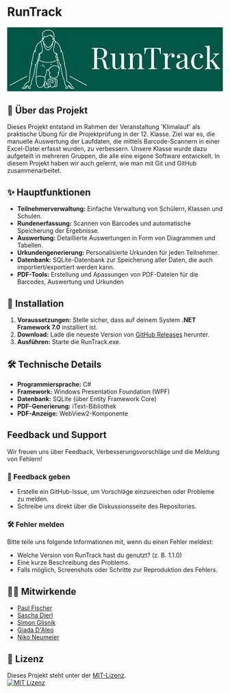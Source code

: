 # RunTrack
![Logo](https://raw.githubusercontent.com/KreativeName1/RunTrack/main/Images/RunTrack_Logo_Farbe.png)

## 📖 Über das Projekt
Dieses Projekt entstand im Rahmen der Veranstaltung 'Klimalauf'
als praktische Übung für die Projektprüfung in der 12. Klasse. Ziel war es,
die manuelle Auswertung der Laufdaten, die mittels Barcode-Scannern
in einer Excel-Datei erfasst wurden, zu verbessern.
Unsere Klasse wurde dazu aufgeteilt in mehreren Gruppen, die alle eine eigene Software entwickelt.
In diesem Projekt haben wir auch gelernt, wie man mit Git und GitHub zusammenarbeitet.

## ✨ Hauptfunktionen
* **Teilnehmerverwaltung:** Einfache Verwaltung von Schülern, Klassen und Schulen.
* **Rundenerfassung:** Scannen von Barcodes und automatische Speicherung der Ergebnisse.
* **Auswertung:** Detaillierte Auswertungen in Form von Diagrammen und Tabellen.
* **Urkundengenerierung:** Personalisierte Urkunden für jeden Teilnehmer.
* **Datenbank:** SQLite-Datenbank zur Speicherung aller Daten, die auch importiert/exportiert werden kann.
* **PDF-Tools:** Erstellung und Apassungen von PDF-Dateien für die Barcodes, Auswertung und Urkunden

## 🚀 Installation

1. **Voraussetzungen:**  Stelle sicher, dass auf deinem System **.NET Framework 7.0** installiert ist.
2. **Download:** Lade die neueste Version von [GitHub Releases](https://github.com/KreativeName1/RunTrack/releases) herunter.
3. **Ausführen:** Starte die RunTrack.exe.

## 🛠️ **Technische Details**  

- **Programmiersprache:** C#  
- **Framework:** Windows Presentation Foundation (WPF)  
- **Datenbank:** SQLite (über Entity Framework Core)  
- **PDF-Generierung:** iText-Bibliothek  
- **PDF-Anzeige:** WebView2-Komponente  

## Feedback und Support

Wir freuen uns über Feedback, Verbesserungsvorschläge und die Meldung von Fehlern!
### 📝 Feedback geben
- Erstelle ein GitHub-Issue, um Vorschläge einzureichen oder Probleme zu melden.
- Schreibe uns direkt über die Diskussionsseite des Repositories.

### 🛠️ Fehler melden

Bitte teile uns folgende Informationen mit, wenn du einen Fehler meldest:
- Welche Version von RunTrack hast du genutzt? (z. B. 1.1.0)
- Eine kurze Beschreibung des Problems.
- Falls möglich, Screenshots oder Schritte zur Reproduktion des Fehlers.

## 👩‍💻 Mitwirkende
- [Paul Fischer](https://github.com/Fuxson)
- [Sascha Dierl](https://github.com/KreativeName1)
- [Simon Glisnik](https://github.com/CyberEnte)
- [Giada D'Aleo](https://github.com/GD1900)
- [Niko Neumeier](https://github.com/user10201)

## 📜 **Lizenz**  
Dieses Projekt steht unter der [MIT-Lizenz](https://opensource.org/licenses/MIT).  
[![MIT Lizenz](https://img.shields.io/badge/License-MIT-yellow.svg)](https://opensource.org/licenses/MIT)  
